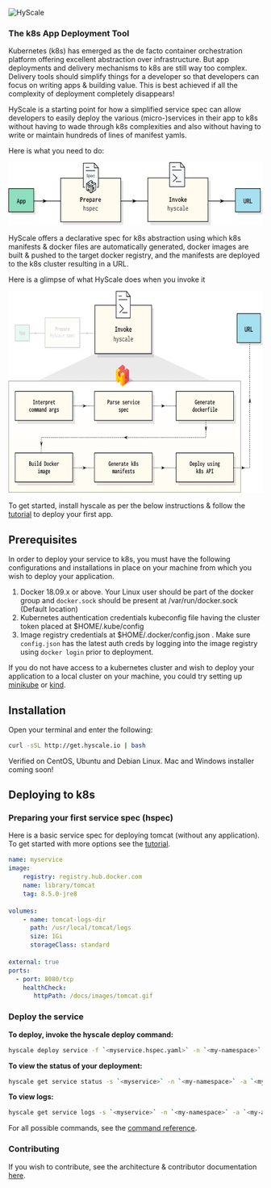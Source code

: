 ![HyScale](https://www.hyscale.io/wp-content/uploads/2019/01/hyscale-logo.png)

### The k8s App Deployment Tool 

Kubernetes (k8s) has emerged as the de facto container orchestration platform offering excellent abstraction over infrastructure. But app deployments and delivery mechanisms to k8s are still way too complex. Delivery tools should simplify things for a developer so that developers can focus on writing apps & building value. This is best achieved if all the complexity of deployment completely disappears!

HyScale is a starting point for how a simplified service spec can allow developers to easily deploy the various (micro-)services in their app to k8s without having to wade through k8s complexities and also without having to write or maintain hundreds of lines of manifest yamls.

Here is what you need to do:

<img src="docs/images/user-workflow.png" height="125" />

HyScale offers a declarative spec for k8s abstraction using which k8s manifests & docker files are automatically generated, docker images are built & pushed to the target docker registry, and the manifests are deployed to the k8s cluster resulting in a URL.

Here is a glimpse of what HyScale does when you invoke it

<img src="docs/images/inside-hyscale.png" height="400" />

To get started, install hyscale as per the below instructions & follow the [tutorial](https://www.hyscale.io/tutorial/get-started/) to deploy your first app.

## Prerequisites
In order to deploy your service to k8s, you must have the following configurations and installations in place on your machine from which you wish to deploy your application.
1. Docker 18.09.x or above. Your Linux user should be part of the docker group and `docker.sock` should be present at /var/run/docker.sock (Default location) 
2. Kubernetes authentication credentials kubeconfig file having the cluster token placed at $HOME/.kube/config
3. Image registry credentials at $HOME/.docker/config.json . Make sure `config.json` has the latest auth creds by logging into the image registry using `docker login` prior to deployment.

If you do not have access to a kubernetes cluster and wish to deploy your application to a local cluster on your machine, you could try setting up [minikube](https://kubernetes.io/docs/tasks/tools/install-minikube/) or [kind](https://github.com/kubernetes-sigs/kind).

## Installation

Open your terminal and enter the following:

```sh
curl -sSL http://get.hyscale.io | bash
```
Verified on CentOS, Ubuntu and Debian Linux. Mac and Windows installer coming soon!

## Deploying to k8s

### Preparing your first service spec (hspec)

Here is a basic service spec for deploying tomcat (without any application). To get started with more options see the [tutorial](https://www.hyscale.io/tutorial/get-started/).

```yaml
name: myservice
image:
    registry: registry.hub.docker.com
    name: library/tomcat
    tag: 8.5.0-jre8
 
volumes:
    - name: tomcat-logs-dir
      path: /usr/local/tomcat/logs
      size: 1Gi
      storageClass: standard
 
external: true
ports:
  - port: 8080/tcp
    healthCheck:
       httpPath: /docs/images/tomcat.gif

```

### Deploy the service

**To deploy, invoke the hyscale deploy command:**
    
```sh
hyscale deploy service -f `<myservice.hspec.yaml>` -n `<my-namespace>` -a `<my-app-name>`
```

**To view the status of your deployment:**

```sh
hyscale get service status -s `<myservice>` -n `<my-namespace>` -a `<my-app-name>`
```

**To view logs:**
```sh
hyscale get service logs -s `<myservice>` -n `<my-namespace>` -a `<my-app-name>`
```

For all possible commands, see the [command reference](docs/hyscale-commands-reference.md).

### Contributing

If you wish to contribute, see the architecture & contributor documentation [here](docs/contributor-guide.md).

